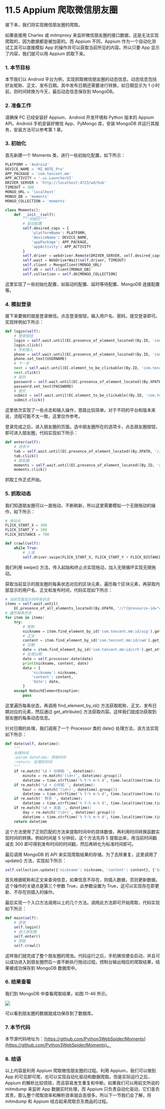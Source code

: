 # 11.5 Appium 爬取微信朋友圈

接下来，我们将实现微信朋友圈的爬取。

如果直接用 Charles 或 mitmproxy 来监听微信朋友圈的接口数据，这是无法实现爬取的，因为数据都是被加密的。而 Appium 不同，Appium 作为一个自动化测试工具可以直接模拟 App 的操作并可以获取当前所见的内容。所以只要 App 显示了内容，我们就可以用 Appium 抓取下来。

### 1. 本节目标

本节我们以 Android 平台为例，实现抓取微信朋友圈的动态信息。动态信息包括好友昵称、正文、发布日期。其中发布日期还需要进行转换，如日期显示为 1 小时前，则时间转换为今天，最后动态信息保存到 MongoDB。

### 2. 准备工作

请确保 PC 已经安装好 Appium、Android 开发环境和 Python 版本的 Appium API。Android 手机安装好微信 App、PyMongo 库，安装 MongoDB 并运行其服务，安装方法可以参考第 1 章。

### 3. 初始化

首先新建一个 Moments 类，进行一些初始化配置，如下所示：

```python
PLATFORM = 'Android'
DEVICE_NAME = 'MI_NOTE_Pro'
APP_PACKAGE = 'com.tencent.mm'
APP_ACTIVITY = '.ui.LauncherUI'
DRIVER_SERVER = 'http://localhost:4723/wd/hub'
TIMEOUT = 300
MONGO_URL = 'localhost'
MONGO_DB = 'moments'
MONGO_COLLECTION = 'moments'

class Moments():
    def __init__(self):
        """初始化"""
        # 驱动配置
        self.desired_caps = {
            'platformName': PLATFORM,
            'deviceName': DEVICE_NAME,
            'appPackage': APP_PACKAGE,
            'appActivity': APP_ACTIVITY
        }
        self.driver = webdriver.Remote(DRIVER_SERVER, self.desired_caps)
        self.wait = WebDriverWait(self.driver, TIMEOUT)
        self.client = MongoClient(MONGO_URL)
        self.db = self.client[MONGO_DB]
        self.collection = self.db[MONGO_COLLECTION]
```

这里实现了一些初始化配置，如驱动的配置、延时等待配置、MongoDB 连接配置等。

### 4. 模拟登录

接下来要做的就是登录微信。点击登录按钮，输入用户名、密码，提交登录即可。实现样例如下所示：

```python
def login(self):
    # 登录按钮
    login = self.wait.until(EC.presence_of_element_located((By.ID, 'com.tencent.mm:id/cjk')))
    login.click()
    # 手机输入
    phone = self.wait.until(EC.presence_of_element_located((By.ID, 'com.tencent.mm:id/h2')))
    phone.set_text(USERNAME)
    # 下一步
    next = self.wait.until(EC.element_to_be_clickable((By.ID, 'com.tencent.mm:id/adj')))
    next.click()
    # 密码
    password = self.wait.until(EC.presence_of_element_located((By.XPATH, '//*[@resource-id="com.tencent.mm:id/h2"][1]')))
    password.set_text(PASSWORD)
    # 提交
    submit = self.wait.until(EC.element_to_be_clickable((By.ID, 'com.tencent.mm:id/adj')))
    submit.click()
```

这里依次实现了一些点击和输入操作，思路比较简单。对于不同的平台和版本来说，流程可能不太一致，这里仅作参考。

登录完成之后，进入朋友圈的页面。选中朋友圈所在的选项卡，点击朋友圈按钮，即可进入朋友圈，代码实现如下所示：

```python
def enter(self):
    # 选项卡
    tab = self.wait.until(EC.presence_of_element_located((By.XPATH, '//*[@resource-id="com.tencent.mm:id/bw3"][3]')))
    tab.click()
    # 朋友圈
    moments = self.wait.until(EC.presence_of_element_located((By.ID, 'com.tencent.mm:id/atz')))
    moments.click()
```

抓取工作正式开始。

### 5. 抓取动态

我们知道朋友圈可以一直拖动、不断刷新，所以这里需要模拟一个无限拖动的操作，如下所示：

```python
# 滑动点
FLICK_START_X = 300
FLICK_START_Y = 300
FLICK_DISTANCE = 700

def crawl(self):
    while True:
        # 上滑
        self.driver.swipe(FLICK_START_X, FLICK_START_Y + FLICK_DISTANCE, FLICK_START_X, FLICK_START_Y)
```

我们利用 swipe() 方法，传入起始和终止点实现拖动，加入无限循环实现无限拖动。

获取当前显示的朋友圈的每条状态对应的区块元素，遍历每个区块元素，再获取内部显示的用户名、正文和发布时间，代码实现如下所示：

```python
# 当前页面显示的所有状态
items = self.wait.until(
    EC.presence_of_all_elements_located((By.XPATH, '//*[@resource-id="com.tencent.mm:id/cve"]//android.widget.FrameLayout')))
# 遍历每条状态
for item in items:
    try:
        # 昵称
        nickname = item.find_element_by_id('com.tencent.mm:id/aig').get_attribute('text')
        # 正文
        content = item.find_element_by_id('com.tencent.mm:id/cwm').get_attribute('text')
        # 日期
        date = item.find_element_by_id('com.tencent.mm:id/crh').get_attribute('text')
        # 处理日期
        date = self.processor.date(date)
        print(nickname, content, date)
        data = {
            'nickname': nickname,
            'content': content,
            'date': date,
        }   
    except NoSuchElementException:
        pass
```

这里遍历每条状态，再调用 find_element_by_id() 方法获取昵称、正文、发布日期对应的元素，然后通过 get_attribute() 方法获取内容。这样我们就成功获取到朋友圈的每条动态信息。

针对日期的处理，我们调用了一个 Processor 类的 date() 处理方法，该方法实现如下所示：

```python
def date(self, datetime):
    """
    处理时间
    :param datetime: 原始时间
    :return: 处理后时间
    """
    if re.match('\d + 分钟前 ', datetime):
        minute = re.match('(\d+)', datetime).group(1)
        datetime = time.strftime('% Y-% m-% d', time.localtime(time.time() - float(minute) * 60))
    if re.match('\d + 小时前 ', datetime):
        hour = re.match('(\d+)', datetime).group(1)
        datetime = time.strftime('% Y-% m-% d', time.localtime(time.time() - float(hour) * 60 * 60))
    if re.match(' 昨天 ', datetime):
        datetime = time.strftime('% Y-% m-% d', time.localtime(time.time() - 24 * 60 * 60))
    if re.match('\d + 天前 ', datetime):
        day = re.match('(\d+)', datetime).group(1)
        datetime = time.strftime('% Y-% m-% d', time.localtime(time.time()) - float(day) * 24 * 60 * 60)
    return datetime
```

这个方法使用了正则匹配的方法来提取时间中的具体数值，再利用时间转换函数实现时间的转换。例如时间是 5 分钟前，这个方法先将 5 提取出来，用当前时间戳减去 300 即可得到发布时间的时间戳，然后再转化为标准时间即可。

最后调用 MongoDB 的 API 来实现爬取结果的存储。为了去除重复，这里调用了 update() 方法，实现如下所示：

```python
self.collection.update({'nickname': nickname, 'content': content}, {'$set': data}, True)
```

首先根据昵称和正文来查询信息，如果信息不存在，则插入数据，否则更新数据。这个操作的关键点是第三个参数 True，此参数设置为 True，这可以实现存在即更新、不存在则插入的操作。

最后实现一个入口方法调用以上的几个方法。调用此方法即可开始爬取，代码实现如下所示：

```python
def main(self):
    # 登录
    self.login()
    # 进入朋友圈
    self.enter()
    # 爬取
    self.crawl()
```

这样我们就完成了整个朋友圈的爬虫。代码运行之后，手机微信便会启动，并且可以成功进入到朋友圈然后一直不断执行拖动过程。控制台输出相应的爬取结果，结果被成功保存到 MongoDB 数据库中。

### 6. 结果查看

我们到 MongoDB 中查看爬取结果，如图 11-46 所示。

![](./assets/11-46.jpg)

可以看到朋友圈的数据就成功保存到了数据库。

### 7. 本节代码

本节源代码地址为：[https://github.com/Python3WebSpider/Moments](https://github.com/Python3WebSpider/Moments)。

### 8. 结语

以上内容是利用 Appium 爬取微信朋友圈的过程。利用 Appium，我们可以做到 App 的可见即可爬，也可以实现自动化驱动和数据爬取。但是实际运行之后，Appium 的解析比较烦琐，而且容易发生重复和中断。如果我们可以用前文所说的 mitmdump 来监听 App 数据实时处理，而 Appium 只负责自动化驱动，它们各负其责，那么整个爬取效率和解析效率就会高很多。所以下一节我们会了解，将 mitmdump 和 Appium 结合起来爬取京东商品的过程。